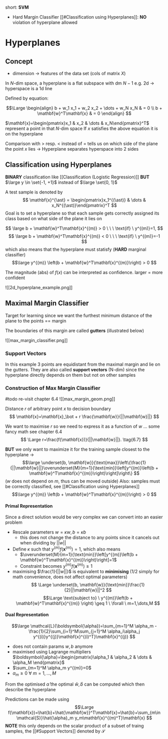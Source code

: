 short: **SVM**

- Hard Margin Classifier [[#Classification using Hyperplanes]]: **NO** violation of hyperplane allowed
# Hyperplanes

## Concept

- dimension -> features of the data set (cols of matrix $X$)

In $N$-dim space, a hyperplane is a flat subspace with dm $N - 1$
e.g. 2d -> hyperspace is a 1d line

Defined by equation:

$$\Large \begin{align}
b + w_1 x_1 + w_2 x_2 + \dots + w_N x_N & = 0 \\
b + \mathbf{w}^T\mathbf{x} & = 0
\end{align}
$$

$\mathbf{x}=\begin{pmatrix}x_1 & x_2 & \dots & x_N\end{pmatrix}^T$ represent a point in that $N$-dim space
If $x$ satisfies the above equation it is on the hyperplane

Comparison with $>$ resp. $<$ instead of $=$ tells us on which side of the plane
the point $x$ lies
-> Hyperplane separates hyperspace into 2 sides


## Classification using Hyperplanes

**BINARY** classification like [[Classification (Logistic Regression)]]
**BUT** $\large y \in \set{-1, +1}$ instead of $\large \set{0, 1}$

A test sample is denoted by
$$
\mathbf{x}^{\ast} = \begin{pmatrix}x_1^{(\ast)} & \dots & x_N^{(\ast)}\end{pmatrix}^T
$$
Goal is to set a hyperplane so that each sample gets correctly assigned its class based on what side of the plane it lies on

$$ \large
b + \mathbf{w}^T\mathbf{x}^{(m)} > 0 \ \ \ \text{if} \ y^{(m)}=1,
$$
$$ \large
b + \mathbf{w}^T\mathbf{x}^{(m)} < 0 \ \ \ \text{if} \ y^{(m)}=-1
$$
which also means that the hyperplane must statisfy (**HARD** marginal classifier)
$$\large
y^{(m)} \left(b + \mathbf{w}^T\mathbf{x}^{(m)}\right) > 0
$$

The magnitude (abs) of $f(x)$ can be interpreted as confidence.
larger = more confident

![[2d_hyperplane_example.png]]



## Maximal Margin Classifier

Target for learning since we want the furthest minimum distance of the plane to the points
== margin

The boundaries of this margin are called **gutters** (illustrated below)

![[max_margin_classifier.png]]

### Support Vectors

In this example 3 points are equidistant from the maximal margin and lie on the gutters.
They are also called **support vectors** (N-dim) since the hyperplane directly depends on them but not on other samples


### Construction of Max Margin Classifier

#todo re-visit chapter 6.4
![[max_margin_geom.png]]


Distance $r$ of arbitrary point $x$ to decision boundary
$$
\mathbf{x}=\mathbf{x}_\bot + r \frac{\mathbf{w}}{||\mathbf{w}||}
$$

We want to maximise $r$ so we need to express it as a function of $w$
... some fancy math see chapter 6.4
$$ \Large
r=\frac{f(\mathbf{x})}{||\mathbf{w}||}. \tag{6.7}
$$

**BUT** we only want to maximize it for the training sample closest to the hyperplane ->
$$\large
\underset{b, \mathbf{w}}{\text{max}}\left\{\frac{1}{||\mathbf{w}||}\overunderset{M}{m=1}{\text{min}}\left[y^{(m)}\left(b + \mathbf{w}^T\mathbf{x}^{(m)}\right)\right]\right\}
$$
($w$ does not depend on $m$, thus can be moved outside)
Also: samples must be correctly classified, see [[#Classification using Hyperplanes]]
$$\large
y^{(m)} \left(b + \mathbf{w}^T\mathbf{x}^{(m)}\right) > 0
$$




#### Primal Representation

Since a direct solution would be very complex we can convert into an easier problem
- Rescale parameters $w = \kappa w, b = \kappa b$
	- this does not change the distance to any points since it cancels out when dividing by $||w||$ 
- Define $\kappa$ such that $y^{(m)}f(\mathbf{x}^{(m)})=1$, which also means
	- $\overunderset{M}{m=1}{\text{min}}\left[y^{(m)}\left(b + \mathbf{w}^T\mathbf{x}^{(m)}\right)\right]=1$
	- Constraint becomes $y^{(m)}f(\mathbf{x}^{(m)}) \geq 1$
 - maximising $\frac{1}{||w||}$ is equivalent to **minimising** (1/2 simply for math convenience, does not affect optimal parameters)
$$ \Large
\underset{b, \mathbf{w}}{\text{min}}\frac{1}{2}||\mathbf{w}||^2
$$ 
$$\Large
\text{subject to} \ y^{(m)}\left(b + \mathbf{w}^T\mathbf{x}^{(m)} \right) \geq 1 \ \forall \ m=1,\dots,M
$$


#### Dual Representation

$$\large
\mathcal{L}(\boldsymbol{\alpha})=\sum_{m=1}^M \alpha_m -\frac{1}{2}\sum_{i=1}^M\sum_{j=1}^M \alpha_i\alpha_j y^{(i)}y^{(j)}\mathbf{x}^{(i)^T}\mathbf{x}^{(j)}
$$
- does not contain params $w, b$ anymore
- maximised using Lagrange multipliers $\boldsymbol{\alpha}=\begin{pmatrix}\alpha_1 & \alpha_2 & \dots & \alpha_M \end{pmatrix}$
- $\sum_{m=1}^M \alpha_m y^{(m)}=0$
- $\alpha_m \geq 0 \ \forall \ m=1,\dots,M$

From the optimised $\hat\alpha$ the optimal $\hat w, \hat b$ can be computed which then describe the hyperplane

Predictions can be made using
$$\Large
f(\mathbf{x})=\hat{b}+\hat{\mathbf{w}}^T\mathbf{x}=\hat{b}+\sum_{m\in \mathcal{S}}\hat{\alpha}_m y_m\mathbf{x}^{(m)^T}\mathbf{x}
$$
**NOTE** this only depends on the scalar product of a subset of traing samples, 
the [[#Support Vectors]] denoted by $\mathcal S$ 
